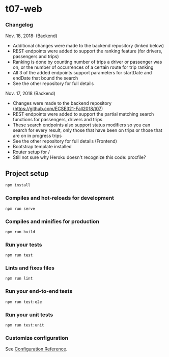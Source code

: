 # t07-web

### Changelog
Nov. 18, 2018: (Backend)
- Additional changes were made to the backend repository (linked below)
- REST endpoints were added to support the ranking feature (for drivers, passengers and trips)
- Ranking is done by counting number of trips a driver or passenger was on, or the number of occurrences of a certain route for trip ranking
- All 3 of the added endpoints support parameters for startDate and endDate that bound the search
- See the other repository for full details

Nov. 17, 2018
(Backend)
- Changes were made to the backend repository (https://github.com/ECSE321-Fall2018/t07)
- REST endpoints were added to support the partial matching search functions for passengers, drivers and trips
- These search endpoints also support status modifiers so you can search for every result, only those that have been on trips or those that are on in progress trips
- See the other repository for full details
(Frontend)
- Bootstrap template installed
- Router setup for /
- Still not sure why Heroku doesn't recognize this code: procfile? 

## Project setup
```
npm install
```

### Compiles and hot-reloads for development
```
npm run serve
```

### Compiles and minifies for production
```
npm run build
```

### Run your tests
```
npm run test
```

### Lints and fixes files
```
npm run lint
```

### Run your end-to-end tests
```
npm run test:e2e
```

### Run your unit tests
```
npm run test:unit
```

### Customize configuration
See [Configuration Reference](https://cli.vuejs.org/config/).
